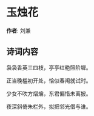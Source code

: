 # 玉烛花

**作者**: 刘兼

## 诗词内容

袅袅香英三四枝，亭亭红艳照阶墀。

正当晚槛初开处，恰似春闱就试时。

少女不吹方熠爚，东君偏惜未离披。

夜深斜倚朱栏外，拟把邻光借与谁。

